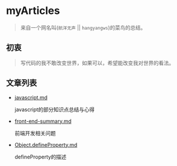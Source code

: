 # myArticles
> 来自一个网名叫(`航洋无声` || `hangyangws`)的菜鸟的总结。

## 初衷
> 写代码的我不敢改变世界，如果可以，希望能改变我对世界的看法。

## 文章列表

- [javascript.md](https://github.com/hangyangws/myArticles/blob/master/javascript.md)

    javascript的部分知识点总结与心得

- [front-end-summary.md](https://github.com/hangyangws/myArticles/blob/master/front-end-summary.md)

    前端开发相关问题

- [Object.defineProperty.md](https://github.com/hangyangws/myArticles/blob/master/Object.defineProperty.md)

    defineProperty的描述

